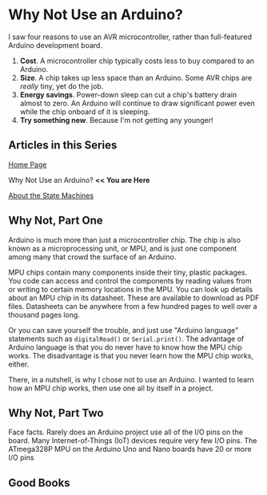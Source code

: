 # Why Not Use an Arduino?
I saw four reasons to use an AVR microcontroller, rather than full-featured Arduino development board.
1. **Cost**. A microcontroller chip typically costs less to buy compared to an Arduino.
2. **Size**. A chip takes up less space than an Arduino. Some AVR chips are *really* tiny, yet do the job.
3. **Energy savings**. Power-down sleep can cut a chip's battery drain almost to zero. An Arduino will continue to draw significant power even while the chip onboard of it is sleeping.
4. **Try something new**. Because I'm not getting any younger!

## Articles in this Series
[Home Page](https://iowadave.github.io/ATtiny_Soil_Sentinel/)

Why Not Use an Arduino? **<< You are Here**

[About the State Machines](https://iowadave.github.io/ATtiny_Soil_Sentinel/2022-06-28-about-the-state-machines)

## Why Not, Part One
Arduino is much more than just a microcontroller chip. The chip is also known as a microprocessing unit, or MPU, and is just one component among many that crowd the surface of an Arduino.

MPU chips contain many components inside their tiny, plastic packages. You code can access and control the components by reading values from or writing to certain memory locations in the MPU. You can look up details about an MPU chip in its datasheet. These are available to download as PDF files. Datasheets can be anywhere from a few hundred pages to well over a thousand pages long.

Or you can save yourself the trouble, and just use "Arduino language" statements such as ```digitalRead()``` or ```Serial.print()```. The advantage of Arduino language is that you do never have to know how the MPU chip works. The disadvantage is that you never learn how the MPU chip works, either.

There, in a nutshell, is why I chose not to use an Arduino. I wanted to learn how an MPU chip works, then use one all by itself in a project.

## Why Not, Part Two
Face facts. Rarely does an Arduino project use all of the I/O pins on the board. Many Internet-of-Things (IoT) devices require very few I/O pins. The ATmega328P MPU on the Arduino Uno and Nano boards have 20 or more I/O pins

## Good Books

